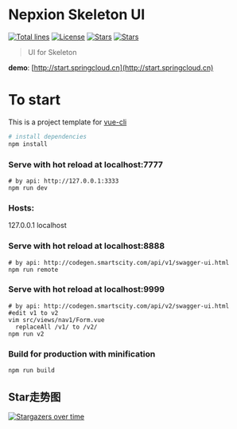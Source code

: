 # Nepxion Skeleton UI
[![Total lines](https://tokei.rs/b1/github/Nepxion/SkeletonUI?category=lines)](https://tokei.rs/b1/github/Nepxion/SkeletonUI?category=lines)  [![License](https://img.shields.io/badge/License-Apache%202.0-blue.svg?label=license)](https://github.com/Nepxion/SkeletonUI/blob/master/LICENSE)  [![Stars](https://img.shields.io/github/stars/Nepxion/SkeletonUI.svg?label=Stars&tyle=flat&logo=GitHub)](https://github.com/Nepxion/SkeletonUI/stargazers)  [![Stars](https://gitee.com/Nepxion/SkeletonUI/badge/star.svg)](https://gitee.com/nepxion/SkeletonUI/stargazers)

> UI for Skeleton 

**demo**: [http://start.springcloud.cn](http://start.springcloud.cn)

# To start

This is a project template for [vue-cli](https://github.com/vuejs/vue-cli)

``` bash
# install dependencies
npm install
```

### Serve with hot reload at localhost:7777
```shell
# by api: http://127.0.0.1:3333
npm run dev
```
### Hosts:
127.0.0.1 localhost

### Serve with hot reload at localhost:8888
```shell
# by api: http://codegen.smartscity.com/api/v1/swagger-ui.html
npm run remote
```

### Serve with hot reload at localhost:9999
```shell 
# by api: http://codegen.smartscity.com/api/v2/swagger-ui.html
#edit v1 to v2
vim src/views/nav1/Form.vue
  replaceAll /v1/ to /v2/
npm run v2
```

### Build for production with minification
```shell
npm run build
```

## Star走势图

[![Stargazers over time](https://starchart.cc/Nepxion/SkeletonUI.svg)](https://starchart.cc/Nepxion/SkeletonUI)